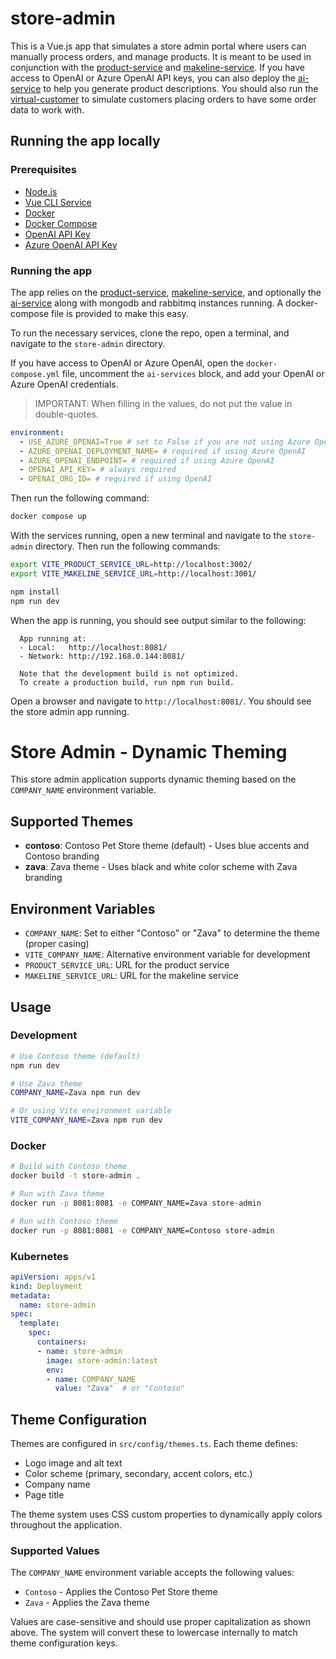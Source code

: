 # store-admin

This is a Vue.js app that simulates a store admin portal where users can manually process orders, and manage products. It is meant to be used in conjunction with the [product-service](../product-service/) and [makeline-service](../makeline-service). If you have access to OpenAI or Azure OpenAI API keys, you can also deploy the [ai-service](../ai-service) to help you generate product descriptions. You should also run the [virtual-customer](../virtual-customer) to simulate customers placing orders to have some order data to work with.

## Running the app locally

### Prerequisites

- [Node.js](https://nodejs.org/en/download/)
- [Vue CLI Service](https://cli.vuejs.org/guide/cli-service.html)
- [Docker](https://docs.docker.com/get-docker/)
- [Docker Compose](https://docs.docker.com/compose/install/)
- [OpenAI API Key](https://beta.openai.com/docs/developer-quickstart/your-api-keys)
- [Azure OpenAI API Key](https://azure.microsoft.com/products/cognitive-services/openai-service/)

### Running the app

The app relies on the [product-service](../product-service), [makeline-service](../order-service), and optionally the [ai-service](../ai-service) along with mongodb and rabbitmq instances running. A docker-compose file is provided to make this easy.

To run the necessary services, clone the repo, open a terminal, and navigate to the `store-admin` directory.

If you have access to OpenAI or Azure OpenAI, open the `docker-compose.yml` file, uncomment the `ai-services` block, and add your OpenAI or Azure OpenAI credentials.

> IMPORTANT: When filling in the values, do not put the value in double-quotes.

```yaml
environment:
  - USE_AZURE_OPENAI=True # set to False if you are not using Azure OpenAI
  - AZURE_OPENAI_DEPLOYMENT_NAME= # required if using Azure OpenAI
  - AZURE_OPENAI_ENDPOINT= # required if using Azure OpenAI
  - OPENAI_API_KEY= # always required
  - OPENAI_ORG_ID= # required if using OpenAI
```

Then run the following command:

```bash
docker compose up
```

With the services running, open a new terminal and navigate to the `store-admin` directory. Then run the following commands:

```bash
export VITE_PRODUCT_SERVICE_URL=http://localhost:3002/
export VITE_MAKELINE_SERVICE_URL=http://localhost:3001/

npm install
npm run dev
```

When the app is running, you should see output similar to the following:

```text
  App running at:
  - Local:   http://localhost:8081/
  - Network: http://192.168.0.144:8081/

  Note that the development build is not optimized.
  To create a production build, run npm run build.
```

Open a browser and navigate to `http://localhost:8081/`. You should see the store admin app running.

# Store Admin - Dynamic Theming

This store admin application supports dynamic theming based on the `COMPANY_NAME` environment variable.

## Supported Themes

- **contoso**: Contoso Pet Store theme (default) - Uses blue accents and Contoso branding
- **zava**: Zava theme - Uses black and white color scheme with Zava branding

## Environment Variables

- `COMPANY_NAME`: Set to either "Contoso" or "Zava" to determine the theme (proper casing)
- `VITE_COMPANY_NAME`: Alternative environment variable for development
- `PRODUCT_SERVICE_URL`: URL for the product service
- `MAKELINE_SERVICE_URL`: URL for the makeline service

## Usage

### Development

```bash
# Use Contoso theme (default)
npm run dev

# Use Zava theme
COMPANY_NAME=Zava npm run dev

# Or using Vite environment variable
VITE_COMPANY_NAME=Zava npm run dev
```

### Docker

```bash
# Build with Contoso theme
docker build -t store-admin .

# Run with Zava theme
docker run -p 8081:8081 -e COMPANY_NAME=Zava store-admin

# Run with Contoso theme
docker run -p 8081:8081 -e COMPANY_NAME=Contoso store-admin
```

### Kubernetes

```yaml
apiVersion: apps/v1
kind: Deployment
metadata:
  name: store-admin
spec:
  template:
    spec:
      containers:
      - name: store-admin
        image: store-admin:latest
        env:
        - name: COMPANY_NAME
          value: "Zava"  # or "Contoso"
```

## Theme Configuration

Themes are configured in `src/config/themes.ts`. Each theme defines:

- Logo image and alt text
- Color scheme (primary, secondary, accent colors, etc.)
- Company name
- Page title

The theme system uses CSS custom properties to dynamically apply colors throughout the application.

### Supported Values

The `COMPANY_NAME` environment variable accepts the following values:
- `Contoso` - Applies the Contoso Pet Store theme
- `Zava` - Applies the Zava theme

Values are case-sensitive and should use proper capitalization as shown above. The system will convert these to lowercase internally to match theme configuration keys.
